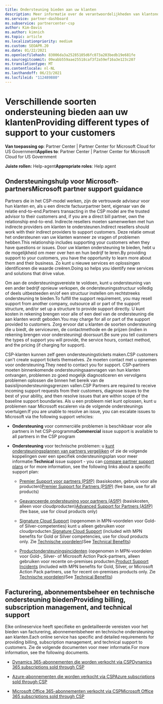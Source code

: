 ```yaml
---
title: Ondersteuning bieden aan uw klanten
description: Meer informatie over de verantwoordelijkheden van klantondersteuning voor partners in het CSP-programma. Behandelt ondersteuning voor facturering, abonnementsbeheer en technische problemen.
ms.service: partner-dashboard
ms.subservice: partnercenter-csp
author: Kim-Davis
ms.author: kimnich
ms.topic: article
ms.localizationpriority: medium
ms.custom: SEOAPR.20
ms.date: 01/22/2021
ms.openlocfilehash: 83006da3a25285105d6fc073a203bedb19e681fe
ms.sourcegitcommit: 09eabb559aae25518caf3f2a59ef16a3e123c207
ms.translationtype: MT
ms.contentlocale: nl-NL
ms.lasthandoff: 06/23/2021
ms.locfileid: "112489880"
---
```

# <a name="providing-different-types-of-support-to-your-customers"></a><span data-ttu-id="c9706-104">Verschillende soorten ondersteuning bieden aan uw klanten</span><span class="sxs-lookup"><span data-stu-id="c9706-104">Providing different types of support to your customers</span></span>

<span data-ttu-id="c9706-105">**Van toepassing op**: Partner Center | Partner Center for Microsoft Cloud for US Government</span><span class="sxs-lookup"><span data-stu-id="c9706-105">**Applies to**: Partner Center | Partner Center for Microsoft Cloud for US Government</span></span>

<span data-ttu-id="c9706-106">**Juiste rollen:** Help-agent</span><span class="sxs-lookup"><span data-stu-id="c9706-106">**Appropriate roles**: Help agent</span></span>

## <a name="microsoft-partner-support-guidance"></a><span data-ttu-id="c9706-107">Ondersteuningshulp voor Microsoft-partners</span><span class="sxs-lookup"><span data-stu-id="c9706-107">Microsoft partner support guidance</span></span>

<span data-ttu-id="c9706-108">Partners die in het CSP-model werken, zijn de vertrouwde adviseur voor hun klanten en, als u een directe factuurpartner bent, eigenaar van de relatie end-to-end.</span><span class="sxs-lookup"><span data-stu-id="c9706-108">Partners transacting in the CSP model are the trusted advisor to their customers and, if you are a direct bill partner, own the relationship end-to-end.</span></span> <span data-ttu-id="c9706-109">Indirecte resellers moeten samenwerken met hun indirecte providers om klanten te ondersteunen.</span><span class="sxs-lookup"><span data-stu-id="c9706-109">Indirect resellers should work with their indirect providers to support customers.</span></span> <span data-ttu-id="c9706-110">Deze relatie omvat het ondersteunen van uw klanten wanneer ze vragen of problemen hebben.</span><span class="sxs-lookup"><span data-stu-id="c9706-110">This relationship includes supporting your customers when they have questions or issues.</span></span> <span data-ttu-id="c9706-111">Door uw klanten ondersteuning te bieden, hebt u de mogelijkheid om meer over hen en hun bedrijf te leren.</span><span class="sxs-lookup"><span data-stu-id="c9706-111">By providing support to your customers, you have the opportunity to learn more about them and their business.</span></span> <span data-ttu-id="c9706-112">Zo kunt u nieuwe services en oplossingen identificeren die waarde creëren.</span><span class="sxs-lookup"><span data-stu-id="c9706-112">Doing so helps you identify new services and solutions that drive value.</span></span>

<span data-ttu-id="c9706-113">Om aan de ondersteuningsvereiste te voldoen, kunt u ondersteuning van een ander bedrijf opnieuw verkopen, de ondersteuningsstructuur volledig of deels uitbesteeden en/of een structuur instellen om rechtstreeks ondersteuning te bieden.</span><span class="sxs-lookup"><span data-stu-id="c9706-113">To fulfill the support requirement, you may resell support from another company, outsource all or part of the support structure, and/or set up a structure to provide support directly.</span></span> <span data-ttu-id="c9706-114">U kunt kosten in rekening brengen voor alle of een deel van de ondersteuning die aan klanten wordt geboden.</span><span class="sxs-lookup"><span data-stu-id="c9706-114">You may charge for all or part of the support provided to customers.</span></span> <span data-ttu-id="c9706-115">Zorg ervoor dat u klanten de soorten ondersteuning die u biedt, de serviceuren, de contactmethode en de prijzen (indien in rekening brengen voor ondersteuning) doorsuurt.</span><span class="sxs-lookup"><span data-stu-id="c9706-115">Be sure you tell customers the types of support you will provide, the service hours, contact method, and the pricing (if charging for support).</span></span>

<span data-ttu-id="c9706-116">CSP-klanten kunnen zelf geen ondersteuningstickets maken.</span><span class="sxs-lookup"><span data-stu-id="c9706-116">CSP customers can't create support tickets themselves.</span></span> <span data-ttu-id="c9706-117">Ze moeten contact met u opnemen voor ondersteuning.</span><span class="sxs-lookup"><span data-stu-id="c9706-117">They need to contact you for support.</span></span> <span data-ttu-id="c9706-118">CSP-partners moeten binnenkomende ondersteuningsaanvragen van hun klanten ontvangen, problemen zo goed mogelijk diagnosticeren en vervolgens problemen oplossen die binnen het bereik van de basislijnondersteuningsgrenzen vallen.</span><span class="sxs-lookup"><span data-stu-id="c9706-118">CSP Partners are required to receive incoming support requests from their customers, diagnose issues to the best of your ability, and then resolve issues that are within scope of the baseline support boundaries.</span></span> <span data-ttu-id="c9706-119">Als u een probleem niet kunt oplossen, kunt u problemen naar Microsoft escaleren via de volgende ondersteunings voertuigen:</span><span class="sxs-lookup"><span data-stu-id="c9706-119">If you are unable to resolve an issue, you can escalate issues to Microsoft via the following support vehicles:</span></span>

- <span data-ttu-id="c9706-120">**Ondersteuning** voor commerciële problemen is beschikbaar voor alle partners in het CSP-programma</span><span class="sxs-lookup"><span data-stu-id="c9706-120">**Commercial** issue support is available to all partners in the CSP program</span></span>

- <span data-ttu-id="c9706-121">**Ondersteuning** voor technische problemen: u [kunt ondersteuningsplannen van partners vergelijken](https://partner.microsoft.com/support/partnersupport) of zie de volgende koppelingen over een specifiek ondersteuningsplan voor meer informatie:</span><span class="sxs-lookup"><span data-stu-id="c9706-121">**Technical** issue support - you can [compare partner support plans](https://partner.microsoft.com/support/partnersupport) or for more information, see the following links  about a specific support plan:</span></span>

  - <span data-ttu-id="c9706-122">[Premier Support voor partners (PSfP)](https://partner.microsoft.com/support/microsoft-services-premier-support) (basiskosten, gebruik voor alle producten)</span><span class="sxs-lookup"><span data-stu-id="c9706-122">[Premier Support for Partners (PSfP)](https://partner.microsoft.com/support/microsoft-services-premier-support) (fee base, use for all products)</span></span>

  - <span data-ttu-id="c9706-123">[Geavanceerde ondersteuning voor partners (ASfP)](https://partner.microsoft.com/support/advanced-cloud-support) (basiskosten, alleen voor cloudproducten)</span><span class="sxs-lookup"><span data-stu-id="c9706-123">[Advanced Support for Partners (ASfP)](https://partner.microsoft.com/support/advanced-cloud-support) (fee base, use for cloud products only)</span></span>

  - <span data-ttu-id="c9706-124">[Signature Cloud Support](manage-your-partner-network-benefits.md) (opgenomen in MPN-voordelen voor Gold- of Silver-competenties) kunt u alleen gebruiken voor cloudproducten.</span><span class="sxs-lookup"><span data-stu-id="c9706-124">[Signature Cloud Support](manage-your-partner-network-benefits.md) (included with MPN benefits for Gold or Silver competencies, use for cloud products only.</span></span> <span data-ttu-id="c9706-125">Zie [Technische voordelen](mpn-benefits-technical-support.md))</span><span class="sxs-lookup"><span data-stu-id="c9706-125">See [Technical Benefits](mpn-benefits-technical-support.md))</span></span>

  - <span data-ttu-id="c9706-126">[Productondersteuningsincidenten](manage-your-partner-network-benefits.md) (opgenomen in MPN-voordelen voor Gold-, Silver- of Microsoft Action Pack-partners, alleen gebruiken voor recente on-premises producten.</span><span class="sxs-lookup"><span data-stu-id="c9706-126">[Product Support Incidents](manage-your-partner-network-benefits.md) (included with MPN benefits for Gold, Silver, or Microsoft Action Pack partners, use for recent on-premises products only.</span></span> <span data-ttu-id="c9706-127">Zie [Technische voordelen](mpn-benefits-technical-support.md))</span><span class="sxs-lookup"><span data-stu-id="c9706-127">See [Technical Benefits](mpn-benefits-technical-support.md))</span></span>

## <a name="providing-billing-subscription-management-and-technical-support"></a><span data-ttu-id="c9706-128">Facturering, abonnementsbeheer en technische ondersteuning bieden</span><span class="sxs-lookup"><span data-stu-id="c9706-128">Providing billing, subscription management, and technical support</span></span> 

<span data-ttu-id="c9706-129">Elke onlineservice heeft specifieke en gedetailleerde vereisten voor het bieden van facturering, abonnementsbeheer en technische ondersteuning aan klanten.</span><span class="sxs-lookup"><span data-stu-id="c9706-129">Each online service has specific and detailed requirements for providing billing, subscription management, and technical support to customers.</span></span> <span data-ttu-id="c9706-130">Zie de volgende documenten voor meer informatie.</span><span class="sxs-lookup"><span data-stu-id="c9706-130">For more information, see the following documents.</span></span>

- [<span data-ttu-id="c9706-131">Dynamics 365-abonnementen die worden verkocht via CSP</span><span class="sxs-lookup"><span data-stu-id="c9706-131">Dynamics 365 subscriptions sold through CSP</span></span>](https://www.microsoftpartnercommunity.com/t5/CSP/Microsoft-Partner-Support-Guidance/m-p/5262#M30)

- [<span data-ttu-id="c9706-132">Azure-abonnementen die worden verkocht via CSP</span><span class="sxs-lookup"><span data-stu-id="c9706-132">Azure subscriptions sold through CSP</span></span>](https://www.microsoftpartnercommunity.com/t5/CSP/Microsoft-Partner-Support-Guidance/m-p/5263#M31)

- [<span data-ttu-id="c9706-133">Microsoft Office 365-abonnementen verkocht via CSP</span><span class="sxs-lookup"><span data-stu-id="c9706-133">Microsoft Office 365 subscriptions sold through CSP</span></span>](https://www.microsoftpartnercommunity.com/t5/CSP/Microsoft-Partner-Support-Guidance/m-p/5264#M32)
